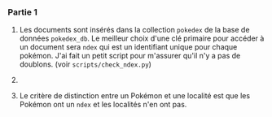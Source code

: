 ### Partie 1
1. Les documents sont insérés dans la collection `pokedex` de la base de données `pokedex_db`.
   Le meilleur choix d'une clé primaire pour accéder à un document sera `ndex` qui est un identifiant unique pour chaque pokémon.
   J'ai fait un petit script pour m'assurer qu'il n'y a pas de doublons. (voir `scripts/check_ndex.py`)

2. 

3. Le critère de distinction entre un Pokémon et une localité est que les Pokémon ont un `ndex` et les localités n'en ont pas.